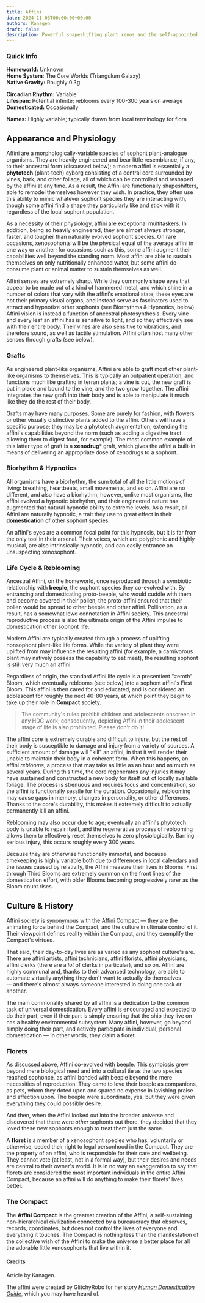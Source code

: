 ```yaml
---
title: Affini
date: 2024-11-03T00:00:00+00:00
authors: Kanagen
draft: false
description: Powerful shapeshifting plant xenos and the self-appointed caretakers of all sophont life.
---
```

### Quick Info 
**Homeworld:** Unknown  
**Home System**: The Core Worlds (Triangulum Galaxy)  
**Native Gravity:** Roughly 0.3g

**Circadian Rhythm:** Variable  
**Lifespan:** Potential infinite; reblooms every 100-300 years on average  
**Domesticated:** Occasionally

**Names:** Highly variable; typically drawn from local terminology for flora
## Appearance and Physiology
Affini are a morphologically-variable species of sophont plant-analogue organisms. They are heavily engineered and bear little resemblance, if any, to their ancestral form (discussed below); a modern affini is essentially a **phytotech** (plant-tech) cyborg consisting of a central core surrounded by vines, bark, and other foliage, all of which can be controlled and reshaped by the affini at any time. As a result, the Affini are functionally shapeshifters, able to remodel themselves however they wish. In practice, they often use this ability to mimic whatever sophont species they are interacting with, though some affini find a shape they particularly like and stick with it regardless of the local sophont population. 

As a necessity of their physiology, affini are exceptional multitaskers. In addition, being so heavily engineered, they are almost always stronger, faster, and tougher than naturally evolved sophont species. On rare occasions, xenosophonts will be the physical equal of the average affini in one way or another; for occasions such as this, some affini augment their capabilities well beyond the standing norm. Most affini are able to sustain themselves on only nutritionally enhanced water, but some affini do consume plant or animal matter to sustain themselves as well. 

Affini senses are extremely sharp. While they commonly shape eyes that appear to be made out of a kind of hammered metal, and which shine in a number of colors that vary with the affini's emotional state, these eyes are not their primary visual organs, and instead serve as fascinators used to attract and hypnotize other sophonts (see Biorhythms & Hypnotics, below). Affini vision is instead a function of ancestral photosynthesis. Every vine and every leaf an affini has is sensitive to light, and so they effectively see with their entire body. Their vines are also sensitive to vibrations, and therefore sound, as well as tactile stimulation. Affini often host many other senses through grafts (see below). 
### Grafts
As engineered plant-like organisms, Affini are able to graft most other plant-like organisms to themselves. This is typically an outpatient operation, and functions much like grafting in terran plants; a vine is cut, the new graft is put in place and bound to the vine, and the two grow together. The affini integrates the new graft into their body and is able to manipulate it much like they do the rest of their body. 

Grafts may have many purposes. Some are purely for fashion, with flowers or other visually distinctive plants added to the affini. Others will have a specific purpose; they may be a phytotech augmentation, extending the affini's capabilities beyond the norm (such as adding a digestive tract allowing them to digest food, for example). The most common example of this latter type of graft is a **xenodrug*** graft, which gives the affini a built-in means of delivering an appropriate dose of xenodrugs to a sophont. 
### Biorhythm & Hypnotics
All organisms have a biorhythm, the sum total of all the little motions of living: breathing, heartbeats, small movements, and so on. Affini are no different, and also have a biorhythm; however, unlike most organisms, the affini evolved a hypnotic biorhythm, and their engineered nature has augmented that natural hypnotic ability to extreme levels. As a result, all Affini are naturally hypnotic, a trait they use to great effect in their **domestication** of other sophont species. 

An affini's eyes are a common focal point for this hypnosis, but it is far from the only tool in their arsenal. Their voices, which are polyphonic and highly musical, are also intrinsically hypnotic, and can easily entrance an unsuspecting xenosophont. 
### Life Cycle & Reblooming 
Ancestral Affini, on the homeworld, once reproduced through a symbiotic relationship with **beeple**, the sophont species they co-evolved with. By entrancing and domesticating proto-beeple, who would cuddle with them and become covered in their pollen, the proto-affini ensured that their pollen would be spread to other beeple and other affini. Pollination, as a result, has a somewhat lewd connotation in Affini society. This ancestral reproductive process is also the ultimate origin of the Affini impulse to domestication other sophont life.

Modern Affini are typically created through a process of uplifting nonsophont plant-like life forms. While the variety of plant they were uplifted from may influence the resulting affini (for example, a carnivorous plant may natively possess the capability to eat meat), the resulting sophont is still very much an affini.

Regardless of origin, the standard Affini life cycle is a presentient "zeroth" Bloom, which eventually reblooms (see below) into a sophont affini's First Bloom. This affini is then cared for and educated, and is considered an adolescent for roughly the next 40-80 years, at which point they begin to take up their role in **Compact** society.

> The community's rules prohibit children and adolescents onscreen in any HDG work; consequently, depicting Affini in their adolescent stage of life is also prohibited. Please don't do it! 

The affini core is extremely durable and difficult to injure, but the rest of their body is susceptible to damage and injury from a variety of sources. A sufficient amount of damage will "kill" an affini, in that it will render their unable to maintain their body in a coherent form. When this happens, an affini *reblooms*, a process that may take as little as an hour and as much as several years. During this time, the core regenerates any injuries it may have sustained and constructed a new body for itself out of locally available foliage. The process is strenuous and requires focus and concentration, so the affini is functionally sessile for the duration. Occasionally, reblooming may cause gaps in memory, changes in personality, or other differences. Thanks to the core's durability, this makes it extremely difficult to actually permanently kill an affini.

Reblooming may also occur due to age; eventually an affini's phytotech body is unable to repair itself, and the regenerative process of reblooming allows them to effectively reset themselves to zero physiologically. Barring serious injury, this occurs roughly every 300 years.

Because they are otherwise functionally immortal, and because timekeeping is highly variable both due to differences in local calendars and the issues caused by relativity, the Affini measure their lives in Blooms. First through Third Blooms are extremely common on the front lines of the domestication effort, with older Blooms becoming progressively rarer as the Bloom count rises.
## Culture & History 
Affini society is synonymous with the Affini Compact — they are the animating force behind the Compact, and the culture in ultimate control of it. Their viewpoint defines reality within the Compact, and they exemplify the Compact's virtues.

That said, their day-to-day lives are as varied as any sophont culture's are. There are affini artists, affini technicians, affini florists, affini physicians, affini clerks (there are a _lot_ of clerks in particular), and so on. Affini are highly communal and, thanks to their advanced technology, are able to automate virtually anything they don't want to actually do themselves — and there's almost always someone interested in doing one task or another. 

The main commonality shared by all affini is a dedication to the common task of universal domestication. Every affini is encouraged and expected to do their part, even if their part is simply ensuring that the ship they live on has a healthy environmental subsystem. Many affini, however, go beyond simply doing their part, and actively participate in individual, personal domestication — in other words, they claim a floret.
### Florets
As discussed above, Affini co-evolved with beeple. This symbiosis grew beyond mere biological need and into a cultural tie as the two species reached sophonce, as affini bonded with beeple beyond the mere necessities of reproduction. They came to love their beeple as companions, as pets, whom they doted upon and spared no expense in lavishing praise and affection upon. The beeple were subordinate, yes, but they were given everything they could possibly desire. 

And then, when the Affini looked out into the broader universe and discovered that there were _other_ sophonts out there, they decided that they loved these new sophonts enough to treat them just the same.

A **floret** is a member of a xenosophont species who has, voluntarily or otherwise, ceded their right to legal personhood in the Compact. They are the property of an affini, who is responsible for their care and wellbeing. They cannot vote (at least, not in a formal way), but their desires and needs are central to their owner's world. It is in no way an exaggeration to say that florets are considered the most important individuals in the entire Affini Compact, because an affini will do anything to make their florets' lives better.
### The Compact 
The **Affini Compact** is the greatest creation of the Affini, a self-sustaining non-hierarchical civilization connected by a bureaucracy that observes, records, coordinates, but does not control the lives of everyone and everything it touches. The Compact is nothing less than the manifestation of the collective wish of the Affini to make the universe a better place for all the adorable little xenosophonts that live within it.
#### Credits
Article by Kanagen.

The affini were created by GlitchyRobo for her story [_Human Domestication Guide_](https://archiveofourown.org/works/45190954/), which you may have heard of.